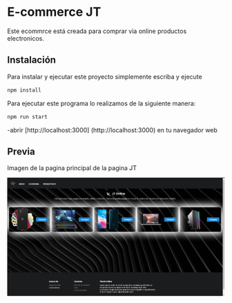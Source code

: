 # E-commerce JT

Este ecommrce está creada para comprar via online productos electronicos.

## Instalación

Para instalar y ejecutar este proyecto simplemente escriba y ejecute

```bash
npm install
```

Para ejecutar este programa lo realizamos de la siguiente manera:

```bash
npm run start
```

-abrir [http://localhost:3000] (http://localhost:3000) en tu navegador web

## Previa

Imagen de la pagina principal de la pagina JT

![](/Captura.PNG)
